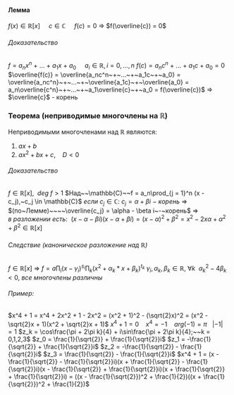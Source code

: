 #### Лемма
$f(x)\in \mathbb{R}[x]~~~~~c\in\mathbb{C}~~~~~f(c) = 0$ => $f(\overline{c}) = 0$

###### Доказательство
$f = a_nx^n~+~...~+~a_1x~+~a_0~~~~~a_i\in \mathbb{R}, i = 0,...,n$
$f(c) = a_nc^n~+~...~+~a_1c~+~a_0 = 0$
$\overline{f(c)} = \overline{a_nc^n~+~...~+~a_1c~+~a_0} = \overline{a_nc^n}~+~...~+~\overline{a_1c}~+~\overline{a_0} = a_n\overline{c^n}~+~...~+~a_1\overline{c}~+~a_0 = f(\overline{c})$ 
=> $\overline{c}$ - корень

### Теорема (неприводимые многочлены на $\mathbb{R}$)
Неприводимыми многочленами над $\mathbb{R}$ являются:
1) $ax + b$
2) $ax^2 + bx + c,~~~~D<0$

###### Доказательство
$f \in \mathbb{R}[x],~~deg~f>1$
$Над~~\mathbb{C}~~f = a_n\prod_{j = 1}^n (x - c_j),~c_j \in \mathbb{C}$ 
$если~c_j\in \mathbb{C}:~c_j = \alpha + \beta i~-~корень$ 
=> $(по~Лемме)~~~~\overline{c_j} = \alpha - \beta i~-~корень$
=> $в~разложении~есть:~~(x - \alpha - \beta i)(x - \alpha + \beta i) = (x - \alpha)^2 + \beta^2 = x^2 - 2x\alpha + \alpha^2 + \beta^2 \in \mathbb{R}[x]$ 

###### Следствие (каноническое разложение над $\mathbb{R}$)
$f \in \mathbb{R}[x]$ => $f = a\prod_i (x - \gamma_i)^{s_i} \prod_k (x^2 + \alpha_k*x + \beta_k)^{t_k}$ 
$\gamma_i, \alpha_k, \beta_k \in \mathbb{R},~\forall k~~\alpha_k^2 - 4\beta_k < 0,~все~многочлены~различны$

###### Пример:
$x^4 + 1 = x^4 + 2x^2 + 1 - 2x^2 = (x^2 + 1)^2 - (\sqrt{2}x)^2 = (x^2 - \sqrt{2}x + 1)(x^2 + \sqrt{2}x + 1)$
$x^4 + 1 = 0~~~~x^4 = -1~~~~arg(-1) = \pi~~~|-1| = 1$ 
$z_k = \cos\frac{\pi + 2\pi k}{4} + i\sin\frac{\pi + 2\pi k}{4};~~k = 0,1,2,3$ 
$z_0 = \frac{1}{\sqrt{2}} + \frac{1}{\sqrt{2}}i$
$z_1 = -\frac{1}{\sqrt{2}} + \frac{1}{\sqrt{2}}i$
$z_2 = -\frac{1}{\sqrt{2}} - \frac{1}{\sqrt{2}}i$
$z_3 = \frac{1}{\sqrt{2}} - \frac{1}{\sqrt{2}}i$
$x^4 + 1 = (x - \frac{1}{\sqrt{2}} - \frac{1}{\sqrt{2}}i)(x + \frac{1}{\sqrt{2}} - \frac{1}{\sqrt{2}}i)(x - \frac{1}{\sqrt{2}} + \frac{1}{\sqrt{2}}i)(x + \frac{1}{\sqrt{2}} + \frac{1}{\sqrt{2}}i) = ((x - \frac{1}{\sqrt{2}})^2 + \frac{1}{2})((x + \frac{1}{\sqrt{2}})^2 + \frac{1}{2})$ 